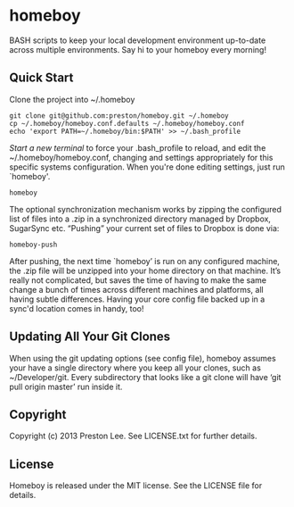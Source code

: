 homeboy
====

BASH scripts to keep your local development environment up-to-date across multiple environments. Say hi to your homeboy every morning!


Quick Start
----

Clone the project into ~/.homeboy

    git clone git@github.com:preston/homeboy.git ~/.homeboy
    cp ~/.homeboy/homeboy.conf.defaults ~/.homeboy/homeboy.conf
    echo 'export PATH=~/.homeboy/bin:$PATH' >> ~/.bash_profile

*Start a new terminal* to force your .bash_profile to reload, and edit the ~/.homeboy/homeboy.conf, changing and settings appropriately for this specific systems configuration. When you're done editing settings, just run `homeboy'.

	homeboy

The optional synchronization mechanism works by zipping the configured list of files into a .zip in a synchronized directory managed by Dropbox, SugarSync etc. “Pushing” your current set of files to Dropbox is done via:

	homeboy-push

After pushing, the next time `homeboy’ is run on any configured machine, the .zip file will be unzipped into your home directory on that machine. It’s really not complicated, but saves the time of having to make the same change a bunch of times across different machines and platforms, all having subtle differences. Having your core config file backed up in a sync'd location comes in handy, too! 



Updating All Your Git Clones
---- 
When using the git updating options (see config file), homeboy assumes your have a single directory where you keep all your clones, such as ~/Developer/git. Every subdirectory that looks like a git clone will have ‘git pull origin master’ run inside it.


Copyright
----

Copyright (c) 2013 Preston Lee. See LICENSE.txt for
further details.


License
----

Homeboy is released under the MIT license. See the LICENSE file for details.